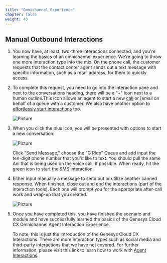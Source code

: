 ```yaml
---
title: "Omnichannel Experience"
chapter: false
weight: 40
---
```


## Manual Outbound Interactions

1. You now have, at least, two-three interactions connected, and you're learning the basics of an omnichannel experience. We're going to throw one more interaction type into the mix. On the phone call, the customer requests that the contact center agent sends out a text message with specific information, such as a retail address, for them to quickly access. 

2. To complete this request, you need to go into the interaction pane and next to the conversations heading, there will be a "+" icon next to a human outline.This icon allows an agent to start a new [call](https://help.mypurecloud.com/articles/place-a-call-on-behalf-of-a-queue/) or [email[](https://help.mypurecloud.com/articles/send-outbound-email-behalf-queue/) on behalf of a queue with a customer. We also have another option to [effortlessly start interactions](https://help.mypurecloud.com/articles/switch-channels-for-an-interaction/) too.

    ![Picture](../images/Conversation_Plus.png)

3. When you click the plus icon, you will be presented with options to start a new conversation:

    ![Picture](../images/StartConversation.png)

    Click "Send Message," choose the "G Ride" Queue and add input the ten-digit phone number that you'd like to text. You should pull the same Ani that is being used on the voice call, if possible. When ready, hit the green icon to start the SMS interaction.

4. Either input manually a message to send out or utilize another canned response. When finished, close out and end the interactions (part of the interaction tools). Each one will prompt you for the appropriate after-call work and wrap-up that you created.

    ![Picture](../images/WrapUpcodes.png)

5. Once you have completed this, you have finished the scenario and module and have successfully learned the basics of the Genesys Cloud CX Omnichannel Agent Interaction Experience. 

    To note, this is just the introduction of the Genesys Cloud CX Interactions. There are more interaction types such as social media and third-party interactions that we have not covered. For further information, please visit this link to learn how to work with [Agent Interactions](https://help.mypurecloud.com/articles/about-agent-interactions/).
